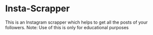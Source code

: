 # Insta-Scrapper
This is an Instagram scrapper which helps to get all the posts of your followers. Note: Use of this is only for educational purposes
